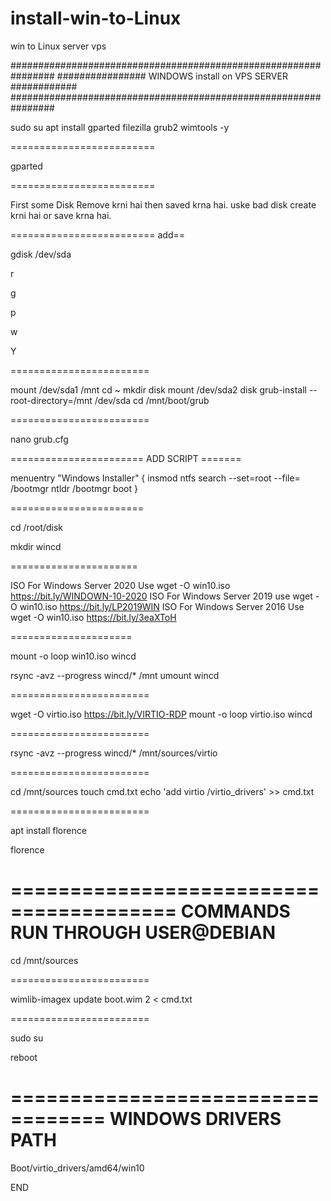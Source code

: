 # install-win-to-Linux
win to Linux server vps

################################################################
################ WINDOWS   install  on VPS  SERVER  ############
################################################################



sudo su
apt install gparted filezilla grub2 wimtools -y

=========================

gparted

=========================

First some Disk Remove krni hai then saved krna hai.
uske bad disk create krni hai or save krna hai.

========================= add==

gdisk /dev/sda

r

g

p

w

Y

========================

mount /dev/sda1 /mnt
cd ~
mkdir disk
mount /dev/sda2 disk
grub-install --root-directory=/mnt /dev/sda
cd /mnt/boot/grub

========================

nano grub.cfg

======================= ADD SCRIPT =======

menuentry "Windows Installer" {
insmod ntfs
search --set=root --file= /bootmgr
ntldr /bootmgr
boot
}

=======================

cd /root/disk

mkdir wincd

======================

ISO For Windows Server 2020 Use wget -O win10.iso https://bit.ly/WINDOWN-10-2020
ISO For Windows Server 2019 use wget -O win10.iso https://bit.ly/LP2019WIN
ISO For Windows Server 2016 Use wget -O win10.iso https://bit.ly/3eaXToH

=====================

mount -o loop win10.iso wincd

rsync -avz --progress wincd/* /mnt
umount wincd

========================

wget -O virtio.iso https://bit.ly/VIRTIO-RDP
mount -o loop virtio.iso wincd

========================

rsync -avz --progress wincd/* /mnt/sources/virtio

========================

cd /mnt/sources
touch cmd.txt
echo 'add virtio /virtio_drivers' >> cmd.txt

========================

apt install florence

florence

========================================
COMMANDS RUN THROUGH USER@DEBIAN
========================================

cd /mnt/sources

========================

wimlib-imagex update boot.wim 2 < cmd.txt

========================

sudo su

reboot

==================================
WINDOWS DRIVERS PATH
=================================
Boot/virtio_drivers/amd64/win10





END
